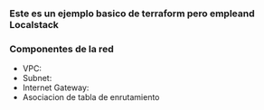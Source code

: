 ### Este es un ejemplo basico de terraform pero empleand Localstack ###

### Componentes de la red ###
- VPC:
- Subnet:
- Internet Gateway:
- Asociacion de tabla de enrutamiento